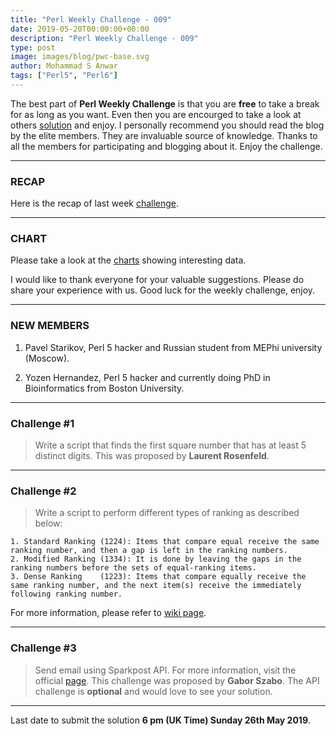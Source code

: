 ```yaml
---
title: "Perl Weekly Challenge - 009"
date: 2019-05-20T00:00:00+00:00
description: "Perl Weekly Challenge - 009"
type: post
image: images/blog/pwc-base.svg
author: Mohammad S Anwar
tags: ["Perl5", "Perl6"]
---
```

The best part of **Perl Weekly Challenge** is that you are **free** to take a break for as long as you want. Even then you are encourged to take a look at others [solution](https://github.com/manwar/perlweeklychallenge-club) and enjoy. I personally recommend you should read the blog by the elite members. They are invaluable source of knowledge. Thanks to all the members for participating and blogging about it. Enjoy the challenge.

***

### RECAP
Here is the recap of last week [challenge](/blog/recap-challenge-008).

***

### CHART
Please take a look at the [charts](/chart) showing interesting data.

I would like to thank everyone for your valuable suggestions. Please do share your experience with us. Good luck for the weekly challenge, enjoy.

***

### NEW MEMBERS

1. Pavel Starikov, Perl 5 hacker and Russian student from MEPhi university (Moscow).

2. Yozen Hernandez, Perl 5 hacker and currently doing PhD in Bioinformatics from Boston University.

***

### Challenge #1
> Write a script that finds the first square number that has at least 5 distinct digits. This was proposed by **Laurent Rosenfeld**.

***

### Challenge #2
> Write a script to perform different types of ranking as described below:

    1. Standard Ranking (1224): Items that compare equal receive the same ranking number, and then a gap is left in the ranking numbers.
    2. Modified Ranking (1334): It is done by leaving the gaps in the ranking numbers before the sets of equal-ranking items.
    3. Dense Ranking    (1223): Items that compare equally receive the same ranking number, and the next item(s) receive the immediately following ranking number.

For more information, please refer to [wiki page](https://en.wikipedia.org/wiki/Ranking).

***

### Challenge #3
> Send email using Sparkpost API. For more information, visit the official [page](https://www.sparkpost.com/features/email-api-integration/). This challenge was proposed by **Gabor Szabo**. The API challenge is **optional** and would love to see your solution.

***

Last date to submit the solution **6 pm (UK Time) Sunday 26th May 2019**.
